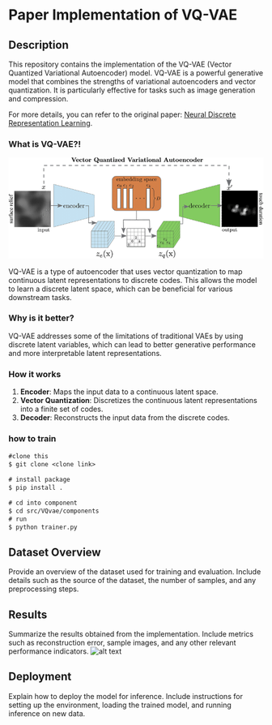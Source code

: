 # Paper Implementation of VQ-VAE

## Description
This repository contains the implementation of the VQ-VAE (Vector Quantized Variational Autoencoder) model. VQ-VAE is a powerful generative model that combines the strengths of variational autoencoders and vector quantization. It is particularly effective for tasks such as image generation and compression.

For more details, you can refer to the original paper: [Neural Discrete Representation Learning](https://arxiv.org/abs/1711.00937).

### What is VQ-VAE?!
![alt text](static/vqvae_image.png)

VQ-VAE is a type of autoencoder that uses vector quantization to map continuous latent representations to discrete codes. This allows the model to learn a discrete latent space, which can be beneficial for various downstream tasks.

### Why is it better?
VQ-VAE addresses some of the limitations of traditional VAEs by using discrete latent variables, which can lead to better generative performance and more interpretable latent representations.

### How it works
1. **Encoder**: Maps the input data to a continuous latent space.
2. **Vector Quantization**: Discretizes the continuous latent representations into a finite set of codes.
3. **Decoder**: Reconstructs the input data from the discrete codes.

### how to train 

```
#clone this 
$ git clone <clone link>
```
```
# install package 
$ pip install . 
```
```
# cd into component 
$ cd src/VQvae/components
# run 
$ python trainer.py
```








## Dataset Overview
Provide an overview of the dataset used for training and evaluation. Include details such as the source of the dataset, the number of samples, and any preprocessing steps.

## Results
Summarize the results obtained from the implementation. Include metrics such as reconstruction error, sample images, and any other relevant performance indicators.
![alt text](fig/output_epoch_6.png)
## Deployment
Explain how to deploy the model for inference. Include instructions for setting up the environment, loading the trained model, and running inference on new data.